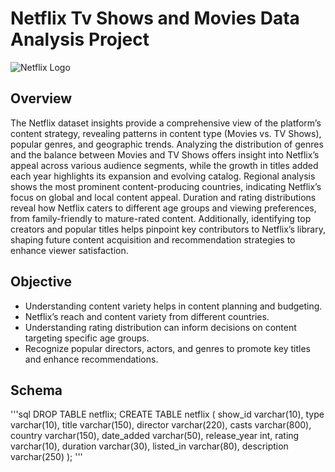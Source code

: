 # Netflix Tv Shows and Movies Data Analysis Project

![Netflix Logo](https://raw.githubusercontent.com/Omkar210/Netflix_sql_project/refs/heads/main/2560px-Netflix_logo.svg.webp)

## Overview 

The Netflix dataset insights provide a comprehensive view of the platform’s content strategy, revealing patterns in content type (Movies vs. TV Shows), popular genres, and geographic trends. Analyzing the distribution of genres and the balance between Movies and TV Shows offers insight into Netflix’s appeal across various audience segments, while the growth in titles added each year highlights its expansion and evolving catalog. Regional analysis shows the most prominent content-producing countries, indicating Netflix’s focus on global and local content appeal. Duration and rating distributions reveal how Netflix caters to different age groups and viewing preferences, from family-friendly to mature-rated content. Additionally, identifying top creators and popular titles helps pinpoint key contributors to Netflix’s library, shaping future content acquisition and recommendation strategies to enhance viewer satisfaction.

## Objective

- Understanding content variety helps in content planning and budgeting.
- Netflix’s reach and content variety from different countries.
- Understanding rating distribution can inform decisions on content targeting specific age groups.
- Recognize popular directors, actors, and genres to promote key titles and enhance recommendations.

## Schema

'''sql
DROP TABLE netflix;
CREATE TABLE netflix (
	show_id	varchar(10),
	type varchar(10),
	title varchar(150),
	director varchar(220),
	casts varchar(800),
	country	varchar(150),
	date_added varchar(50),
	release_year int,
	rating	varchar(10),
	duration varchar(30),
	listed_in	varchar(80),
	description varchar(250)
);
'''

